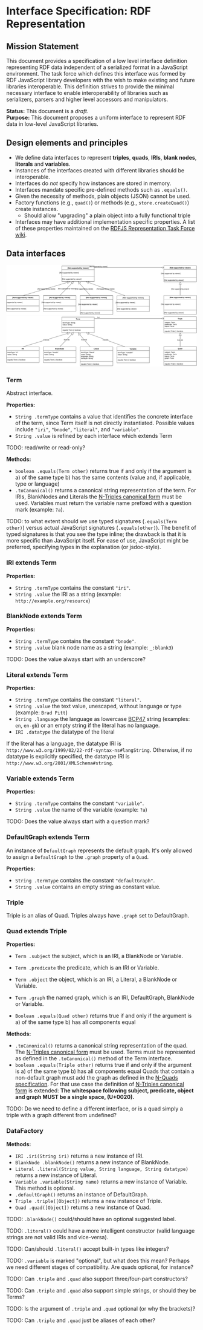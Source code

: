 # Interface Specification: RDF Representation

## Mission Statement
This document provides a specification of a low level interface definition representing RDF data independent of a serialized format in a JavaScript environment. The task force which defines this interface was formed by RDF JavaScript library developers with the wish to make existing and future libraries interoperable. This definition strives to provide the minimal necessary interface to enable interoperability of libraries such as serializers, parsers and higher level accessors and manipulators.


**Status:** This document is a _draft_.<br>
**Purpose:** This document proposes a uniform interface to represent RDF data in low-level JavaScript libraries.

## Design elements and principles
- We define data interfaces to represent **triples**, **quads**, **IRIs**, **blank nodes**, **literals** and **variables**.
- Instances of the interfaces created with different libraries should be interoperable.
- Interfaces do _not_ specify how instances are stored in memory.
- Interfaces mandate specific pre-defined methods such as `.equals()`.
- Given the necessity of methods, plain objects (JSON) cannot be used.
- Factory functions (e.g., `quad()`) or methods (e.g., `store.createQuad()`) create instances.
  - Should allow "upgrading" a plain object into a fully functional triple
- Interfaces may have additional implementation specific properties. 
  A list of these properties maintained on the [RDFJS Representation Task Force wiki](https://github.com/rdfjs/representation-task-force/wiki/Additional-properties).

## Data interfaces

![UML diagram](img/class_diagram.svg)
![UML diagram](img/class_diagram.png)

### Term

Abstract interface.

**Properties:**
- `String .termType` contains a value that identifies the concrete interface of the term, since Term itself is not directly instantiated.
  Possible values include `"iri"`, `"bnode"`, `"literal"`, and `"variable"`.
- `String .value` is refined by each interface which extends Term

TODO: read/write or read-only?

**Methods:**

- `boolean .equals(Term other)` returns true if and only if the argument is a) of the same type b) has the same contents (value and, if applicable, type or language)
- `.toCanonical()` returns a canonical string representation of the term.
  For IRIs, BlankNodes and Literals the [N-Triples canonical form](https://www.w3.org/TR/n-triples/#canonical-ntriples) must be used.
  Variables must return the variable name prefixed with a question mark (example: `?a`).

TODO: to what extent should we use typed signatures (`.equals(Term other)`) versus actual JavaScript signatures (`.equals(other)`). The benefit of typed signatures is that you see the type inline; the drawback is that it is more specific than JavaScript itself. For ease of use, JavaScript might be preferred, specifying types in the explanation (or jsdoc-style).

### IRI extends Term

**Properties:**

- `String .termType` contains the constant `"iri"`.
- `String .value` the IRI as a string (example: `http://example.org/resource`)

### BlankNode extends Term

**Properties:**

- `String .termType` contains the constant `"bnode"`.
- `String .value` blank node name as a string (example: `_:blank3`)

TODO: Does the value always start with an underscore?

### Literal extends Term

**Properties:**

- `String .termType` contains the constant `"literal"`.
- `String .value` the text value, unescaped, without language or type (example: `Brad Pitt`)
- `String .language` the language as lowercase [BCP47](http://tools.ietf.org/html/bcp47) string (examples: `en`, `en-gb`) or an empty string if the literal has no language.
- `IRI .datatype` the datatype of the literal

If the literal has a language, the datatype IRI is `http://www.w3.org/1999/02/22-rdf-syntax-ns#langString`.
Otherwise, if no datatype is explicitly specified, the datatype IRI is `http://www.w3.org/2001/XMLSchema#string`.

### Variable extends Term

**Properties:**

- `String .termType` contains the constant `"variable"`.
- `String .value` the name of the variable (example: `?a`)

TODO: Does the value always start with a question mark?

### DefaultGraph extends Term

An instance of `DefaultGraph` represents the default graph.
It's only allowed to assign a `DefaultGraph` to the `.graph` property of a `Quad`. 

**Properties:**

- `String .termType` contains the constant `"defaultGraph"`.
- `String .value` contains an empty string as constant value.

### Triple
Triple is an alias of Quad.
Triples always have `.graph` set to DefaultGraph.

### Quad extends Triple

**Properties:**

- `Term .subject` the subject, which is an IRI, a BlankNode or Variable.
- `Term .predicate` the predicate, which is an IRI or Variable.
- `Term .object` the object, which is an IRI, a Literal, a BlankNode or Variable.
- `Term .graph` the named graph, which is an IRI, DefaultGraph, BlankNode or Variable.

- `Boolean .equals(Quad other)` returns true if and only if the argument is a) of the same type b) has all components equal

**Methods:**

- `.toCanonical()` returns a canonical string representation of the quad.
  The [N-Triples canonical form](https://www.w3.org/TR/n-triples/#canonical-ntriples) must be used.
  Terms must be represented as defined in the `.toCanonical()` method of the Term interface.
- `boolean .equals(Triple other)` returns true if and only if the argument is a) of the same type b) has all components equal
  Quads that contain a non-default graph must add the graph as defined in the [N-Quads specification](https://www.w3.org/TR/n-quads/).
  For that use case the definition of [N-Triples canonical form](https://www.w3.org/TR/n-triples/#canonical-ntriples) is extended:
  **The whitespace following subject, predicate, object and graph MUST be a single space, (U+0020).**

TODO: Do we need to define a different interface, or is a quad simply a triple with a graph different from undefined?

### DataFactory

**Methods:**

- `IRI .iri(String iri)` returns a new instance of IRI.
- `BlankNode .blankNode()` returns a new instance of BlankNode.
- `Literal .literal(String value, String language, String datatype)` returns a new instance of Literal.
- `Variable .variable(String name)` returns a new instance of Variable. This method is optional.
- `.defaultGraph()` returns an instance of DefaultGraph.
- `Triple .triple([Object])` returns a new instance of Triple.
- `Quad .quad([Object])` returns a new instance of Quad.

TODO: `.blankNode()` could/should have an optional suggested label.

TODO: `.literal()` could have a more intelligent constructor (valid language strings are not valid IRIs and vice-versa).

TODO: Can/should `.literal()` accept built-in types like integers?

TODO: `.variable` is marked "optional", but what does this mean? Perhaps we need different stages of compatibility. Are quads optional, for instance?

TODO: Can `.triple` and `.quad` also support three/four-part constructors?

TODO: Can `.triple` and `.quad` also support simple strings, or should they be Terms?

TODO: Is the argument of `.triple` and `.quad` optional (or why the brackets)?

TODO: Can `.triple` and `.quad` just be aliases of each other?
